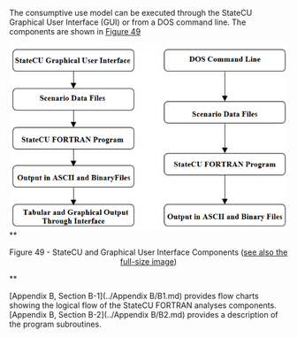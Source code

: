 The consumptive use model can be executed through the StateCU Graphical User Interface (GUI) or 
from a DOS command line. The components are shown in [Figure 49](#figure49)

<a name="figure49"></a>
![MainInterface](figure49.PNG)
**<p style="text-align: center;">
Figure 49 - StateCU and Graphical User Interface Components (<a href="/../images/figure49.png">see also the full-size image</a>)
</p>**

[Appendix B, Section B-1](../Appendix B/B1.md) provides flow charts showing the logical flow of the StateCU FORTRAN analyses components. 
[Appendix B, Section B-2](../Appendix B/B2.md) provides a description of the program subroutines. 